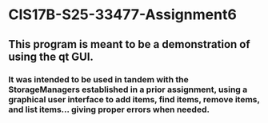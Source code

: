 # CIS17B-S25-33477-Assignment6
## This program is meant to be a demonstration of using the qt GUI.
### It was intended to be used in tandem with the StorageManagers established in a prior assignment, using a graphical user interface to add items, find items, remove items, and list items... giving proper errors when needed.
